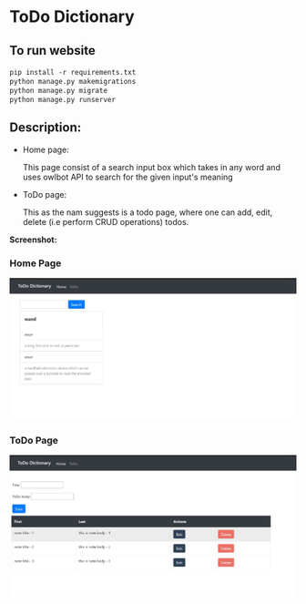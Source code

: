 # ToDo Dictionary

## To run website 
```
pip install -r requirements.txt
python manage.py makemigrations
python manage.py migrate
python manage.py runserver
```

## Description:
* Home page:

    This page consist of a search input box which takes in any word and uses owlbot API to search for the given input's meaning
* ToDo page:

    This as the nam suggests is a todo page, where one can add, edit, delete (i.e perform CRUD operations) todos.

**Screenshot:**
### Home Page
![home_page](/screenshots/home.jpeg)
### ToDo Page
![todo_page](/screenshots/todo.jpeg)
